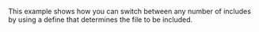 This example shows how you can switch between any number of includes by using a
define that determines the file to be included.
